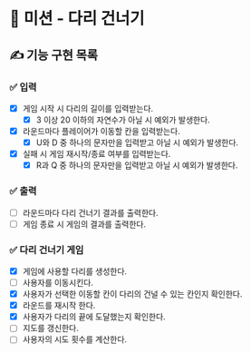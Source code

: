 # 🚀 미션 - 다리 건너기

## ✍ 기능 구현 목록

### ✅ 입력
- [x] 게임 시작 시 다리의 길이를 입력받는다.
    - [x] 3 이상 20 이하의 자연수가 아닐 시 예외가 발생한다.
- [x] 라운드마다 플레이어가 이동할 칸을 입력받는다.
    - [x] U와 D 중 하나의 문자만을 입력받고 아닐 시 예외가 발생한다.
- [x] 실패 시 게임 재시작/종료 여부를 입력받는다.
    - [x] R과 Q 중 하나의 문자만을 입력받고 아닐 시 예외가 발생한다.

### ✅ 출력
- [ ] 라운드마다 다리 건너기 결과를 출력한다.
- [ ] 게임 종료 시 게임의 결과를 출력한다.

### ✅ 다리 건너기 게임
- [x] 게임에 사용할 다리를 생성한다.
- [ ] 사용자를 이동시킨다.
- [x] 사용자가 선택한 이동할 칸이 다리의 건널 수 있는 칸인지 확인한다.
- [x] 라운드를 재시작 한다.
- [x] 사용자가 다리의 끝에 도달했는지 확인한다.
- [ ] 지도를 갱신한다.
- [ ] 사용자의 시도 횟수를 계산한다.
